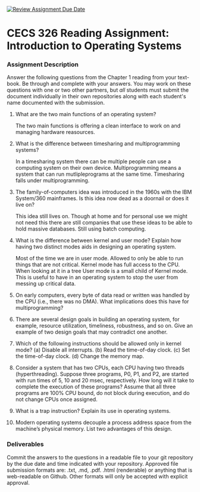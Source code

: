[![Review Assignment Due Date](https://classroom.github.com/assets/deadline-readme-button-24ddc0f5d75046c5622901739e7c5dd533143b0c8e959d652212380cedb1ea36.svg)](https://classroom.github.com/a/SqkZA8g-)
# CECS 326 Reading Assignment: Introduction to Operating Systems

### Assignment Description
Answer the following questions from the Chapter 1 reading from your text- book. Be through and complete with your answers. You may work on these questions with one or two other partners, but *all* students must submit the document individually in their own repositories along with each student's name documented with the submission.

1. What are the two main functions of an operating system?

    The two main functions is offering a clean interface to work on and managing hardware reasources.

2. What is the difference between timesharing and multiprogramming systems?
    
    In a timesharing system there can be multiple people can use a computing system on their own device. Multiprogramming means a system that can run mutlipleprograms at the same time. Timesharing falls under multiprogramming.
3. The family-of-computers idea was introduced in the 1960s with the IBM System/360 mainframes. Is this idea now dead as a doornail or does it live on?

    This idea still lives on. Though at home and for personal use we might not need this there are still companies that use these ideas to be able to hold massive databases. Still using batch computing. 

4. What is the difference between kernel and user mode? Explain how having two distinct modes aids in designing an operating system.
    
    Most of the time we are in user mode. Allowed to only be able to run things that are not critical. Kernel mode has full access to the CPU. When looking at it in a tree User mode is a small child of Kernel mode. This is useful to have in an operating system to stop the user from messing up critical data.

5. On early computers, every byte of data read or written was handled by the CPU (i.e., there was no DMA). What implications does this have for multiprogramming?
    
    
6. There are several design goals in building an operating system, for example, resource utilization, timeliness, robustness, and so on. Give an example of two design goals that may contradict one another.

7. Which of the following instructions should be allowed only in kernel mode?
    (a) Disable all interrupts.
    (b) Read the time-of-day clock.
    (c) Set the time-of-day clock. (d) Change the memory map.

8. Consider a system that has two CPUs, each CPU having two threads (hyperthreading). Suppose three programs, P0, P1, and P2, are started with run times of 5, 10 and 20 msec, respectively. How long will it take to complete the execution of these programs? Assume that all three programs are 100% CPU bound, do not block during execution, and do not change CPUs once assigned.

9. What is a trap instruction? Explain its use in operating systems.

10. Modern operating systems decouple a process address space from the machine’s physical memory. List two advantages of this design.

### Deliverables
Commit the answers to the questions in a readable file to your git repository by the due date and time indicated with your repository. Approved file submission formats are: .txt, .md, .pdf. .html (renderable) or anything that is web-readable on Github. Other formats will only be accepted with explicit approval.
